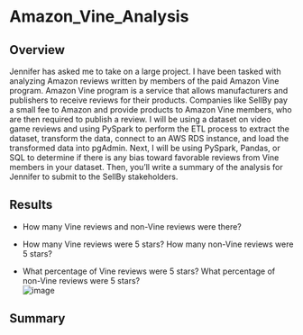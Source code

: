# Amazon_Vine_Analysis

## Overview
Jennifer has asked me to take on a large project. I have been tasked with analyzing Amazon reviews written by members of the paid Amazon Vine program. Amazon Vine program is a service that allows manufacturers and publishers to receive reviews for their products. Companies like SellBy pay a small fee to Amazon and provide products to Amazon Vine members, who are then required to publish a review. I will be using a dataset on video game reviews and using PySpark to perform the ETL process to extract the dataset, transform the data, connect to an AWS RDS instance, and load the transformed data into pgAdmin. Next, I will be using PySpark, Pandas, or SQL to determine if there is any bias toward favorable reviews from Vine members in your dataset. Then, you’ll write a summary of the analysis for Jennifer to submit to the SellBy stakeholders.


## Results
- How many Vine reviews and non-Vine reviews were there?

- How many Vine reviews were 5 stars? How many non-Vine reviews were 5 stars? 

- What percentage of Vine reviews were 5 stars? What percentage of non-Vine reviews were 5 stars?  
![image](https://user-images.githubusercontent.com/86776606/199826329-b5c4311c-504b-4eff-9263-2ab308fd4f18.png)


## Summary
